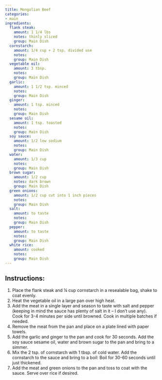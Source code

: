 ```yaml
---
title: Mongolian Beef
categories:
- main
ingredients:
  flank steak:
    amount: 1 1/4 lbs
    notes: thinly sliced
    group: Main Dish
  cornstarch:
    amount: 1/4 cup + 2 tsp. divided use
    notes: 
    group: Main Dish
  vegetable oil:
    amount: 3 tbsp.
    notes: 
    group: Main Dish
  garlic:
    amount: 1 1/2 tsp. minced
    notes: 
    group: Main Dish
  ginger:
    amount: 1 tsp. minced
    notes: 
    group: Main Dish
  sesame oil:
    amount: 1 tsp. toasted
    notes: 
    group: Main Dish
  soy sauce:
    amount: 1/2 low sodium
    notes: 
    group: Main Dish
  water:
    amount: 1/3 cup
    notes: 
    group: Main Dish
  brown sugar:
    amount: 1/2 cup
    notes: dark brown
    group: Main Dish
  green onions:
    amount: 1/2 cup cut into 1 inch pieces
    notes: 
    group: Main Dish
  salt:
    amount: to taste
    notes: 
    group: Main Dish
  pepper:
    amount: to taste
    notes: 
    group: Main Dish
  white rice:
    amount: cooked
    notes: 
    group: Main Dish
---
```

## Instructions:
1.	Place the flank steak and ¼ cup cornstarch in a resealable bag, shake to coat evenly.
2.	Heat the vegetable oil in a large pan over high heat.
3.	Add the meat in a single layer and season to taste with salt and pepper (keeping in mind the sauce has plenty of salt in it – I don’t use any). Cook for 3-4 minutes per side until browned. Cook in multiple batches if needed.
4.	Remove the meat from the pan and place on a plate lined with paper towels.
5.	Add the garlic and ginger to the pan and cook for 30 seconds. Add the soy sauce sesame oil, water and brown sugar to the pan and bring to a simmer.
6.	Mix the 2 tsp. of cornstarch with 1 tbsp. of cold water. Add the cornstarch to the sauce and bring to a boil: Boil for 30-60 seconds until just thickened.
7.	Add the meat and green onions to the pan and toss to coat with the sauce. Serve over rice if desired.
